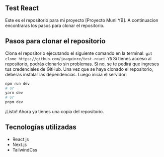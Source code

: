 ## Test React
Este es el repositorio para mi proyecto [Proyecto Muni YB]. A continuacion encontraras los pasos para clonar el repositorio.

## Pasos para clonar el repositorio

Clona el repositorio ejecutando el siguiente comando en la terminal:
```git clone https://github.com/joaquinre/test-react-YB```
Si tienes acceso al repositorio, podrás clonarlo sin problemas. Si no, se te pedirá que ingreses tus credenciales de GitHub.
Una vez que se haya clonado el repositorio, deberas instalar las dependencias.
Luego inicia el servidor:
```bash
npm run dev
# or
yarn dev
# or
pnpm dev
```
¡Listo! Ahora ya tienes una copia del repositorio.

## Tecnologías utilizadas

- React js
- Next.js
- TailwindCss
